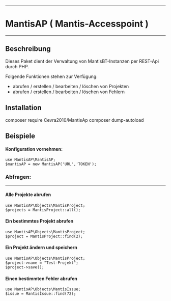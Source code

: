 *** 
# MantisAP ( Mantis-Accesspoint )
***

## **Beschreibung**

Dieses Paket dient der Verwaltung von MantisBT-Instanzen per REST-Api durch PHP.

Folgende Funktionen stehen zur Verfügung:
- abrufen / erstellen / bearbeiten / löschen von Projekten
- abrufen / erstellen / bearbeiten / löschen von Fehlern


## **Installation**

composer require Cevra2010/MantisAp
composer dump-autoload

## **Beispiele**

#### Konfiguration vornehmen:

```
use MantisAP\MantisAP;
$mantisAP = new MantisAP('URL','TOKEN');
```


### Abfragen:

---

#### Alle Projekte abrufen

```
use MantisAP\Objects\MantisProject;
$projects = MantisProject::all();
```


#### Ein bestimmtes Projekt abrufen

```
use MantisAP\Objects\MantisProject;
$project = MantisProject::find(2);
```

#### Ein Projekt ändern und speichern
```
use MantisAP\Objects\MantisProject;
$project->name = "Test-Projekt";
$project->save();
```

#### Einen bestimmten Fehler abrufen

```
use MantisAP\Objects\MantisIssue;
$issue = MantisIssue::find(72);
```